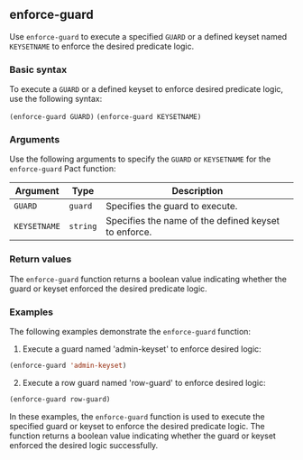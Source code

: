 ## enforce-guard
Use `enforce-guard` to execute a specified `GUARD` or a defined keyset named `KEYSETNAME` to enforce the desired predicate logic.

### Basic syntax

To execute a `GUARD` or a defined keyset to enforce desired predicate logic, use the following syntax:

`(enforce-guard GUARD)`
`(enforce-guard KEYSETNAME)`

### Arguments

Use the following arguments to specify the `GUARD` or `KEYSETNAME` for the `enforce-guard` Pact function:

| Argument   | Type   | Description                                        |
|------------|--------|----------------------------------------------------|
| `GUARD`      | `guard`  | Specifies the guard to execute.                    |
| `KEYSETNAME` | `string` | Specifies the name of the defined keyset to enforce.|

### Return values

The `enforce-guard` function returns a boolean value indicating whether the guard or keyset enforced the desired predicate logic.

### Examples

The following examples demonstrate the `enforce-guard` function:

1. Execute a guard named 'admin-keyset' to enforce desired logic:

```lisp
(enforce-guard 'admin-keyset)
```

2. Execute a row guard named 'row-guard' to enforce desired logic:

```lisp
(enforce-guard row-guard)
```

In these examples, the `enforce-guard` function is used to execute the specified guard or keyset to enforce the desired predicate logic. The function returns a boolean value indicating whether the guard or keyset enforced the desired logic successfully.
